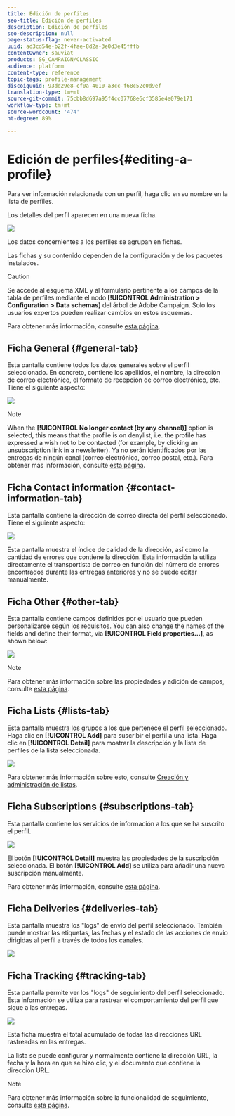 ```yaml
---
title: Edición de perfiles
seo-title: Edición de perfiles
description: Edición de perfiles
seo-description: null
page-status-flag: never-activated
uuid: ad3cd54e-b22f-4fae-8d2a-3e0d3e45fffb
contentOwner: sauviat
products: SG_CAMPAIGN/CLASSIC
audience: platform
content-type: reference
topic-tags: profile-management
discoiquuid: 93dd29e8-cf0a-4010-a3cc-f68c52c0d9ef
translation-type: tm+mt
source-git-commit: 75cbb8d697a95f4cc07768e6cf3585e4e079e171
workflow-type: tm+mt
source-wordcount: '474'
ht-degree: 89%

---
```



# Edición de perfiles{#editing-a-profile}

Para ver información relacionada con un perfil, haga clic en su nombre en la lista de perfiles.

Los detalles del perfil aparecen en una nueva ficha.

![](assets/s_user_recipient_edit.png)

Los datos concernientes a los perfiles se agrupan en fichas.

Las fichas y su contenido dependen de la configuración y de los paquetes instalados.

>[!CAUTION]
>
>Se accede al esquema XML y al formulario pertinente a los campos de la tabla de perfiles mediante el nodo **[!UICONTROL Administration > Configuration > Data schemas]** del árbol de Adobe Campaign. Solo los usuarios expertos pueden realizar cambios en estos esquemas.
>
>Para obtener más información, consulte [esta página](../../configuration/using/about-schema-edition.md).

## Ficha General {#general-tab}

Esta pantalla contiene todos los datos generales sobre el perfil seleccionado. En concreto, contiene los apellidos, el nombre, la dirección de correo electrónico, el formato de recepción de correo electrónico, etc. Tiene el siguiente aspecto:

![](assets/s_ncs_user_profile_general_tab.png)

>[!NOTE]
>
>When the **[!UICONTROL No longer contact (by any channel)]** option is selected, this means that the profile is on denylist, i.e. the profile has expressed a wish not to be contacted (for example, by clicking an unsubscription link in a newsletter). Ya no serán identificados por las entregas de ningún canal (correo electrónico, correo postal, etc.). Para obtener más información, consulte [esta página](../../delivery/using/understanding-quarantine-management.md).

## Ficha Contact information {#contact-information-tab}

Esta pantalla contiene la dirección de correo directa del perfil seleccionado. Tiene el siguiente aspecto:

![](assets/s_ncs_user_profile_details_tab.png)

Esta pantalla muestra el índice de calidad de la dirección, así como la cantidad de errores que contiene la dirección. Esta información la utiliza directamente el transportista de correo en función del número de errores encontrados durante las entregas anteriores y no se puede editar manualmente.

## Ficha Other {#other-tab}

Esta pantalla contiene campos definidos por el usuario que pueden personalizarse según los requisitos. You can also change the names of the fields and define their format, via **[!UICONTROL Field properties...]**, as shown below:

![](assets/s_ncs_user_profile_others_tab.png)

>[!NOTE]
>
>Para obtener más información sobre las propiedades y adición de campos, consulte [esta página](../../configuration/using/new-field-wizard.md).

## Ficha Lists {#lists-tab}

Esta pantalla muestra los grupos a los que pertenece el perfil seleccionado. Haga clic en **[!UICONTROL Add]** para suscribir el perfil a una lista. Haga clic en **[!UICONTROL Detail]** para mostrar la descripción y la lista de perfiles de la lista seleccionada.

![](assets/s_ncs_user_profile_groups_tab_details.png)

Para obtener más información sobre esto, consulte [Creación y administración de listas](../../platform/using/creating-and-managing-lists.md).

## Ficha Subscriptions {#subscriptions-tab}

Esta pantalla contiene los servicios de información a los que se ha suscrito el perfil.

![](assets/s_ncs_user_profile_subscript_tab_details.png)

El botón **[!UICONTROL Detail]** muestra las propiedades de la suscripción seleccionada. El botón **[!UICONTROL Add]** se utiliza para añadir una nueva suscripción manualmente.

Para obtener más información, consulte [esta página](../../delivery/using/managing-subscriptions.md).

## Ficha Deliveries {#deliveries-tab}

Esta pantalla muestra los &quot;logs&quot; de envío del perfil seleccionado. También puede mostrar las etiquetas, las fechas y el estado de las acciones de envío dirigidas al perfil a través de todos los canales.

![](assets/s_ncs_user_profile_delivery_tab.png)

## Ficha Tracking {#tracking-tab}

Esta pantalla permite ver los &quot;logs&quot; de seguimiento del perfil seleccionado. Esta información se utiliza para rastrear el comportamiento del perfil que sigue a las entregas.

![](assets/s_ncs_user_profile_tracking_tab.png)

Esta ficha muestra el total acumulado de todas las direcciones URL rastreadas en las entregas.

La lista se puede configurar y normalmente contiene la dirección URL, la fecha y la hora en que se hizo clic, y el documento que contiene la dirección URL.

>[!NOTE]
>
>Para obtener más información sobre la funcionalidad de seguimiento, consulte [esta página](../../delivery/using/monitoring-a-delivery.md).

